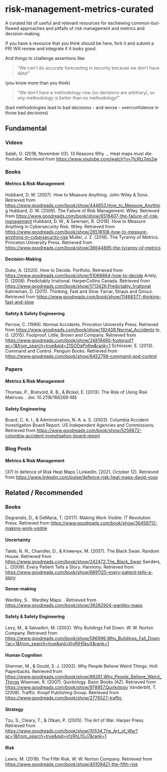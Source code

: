 # risk-management-metrics-curated

A curated list of useful and relevant resources for eschewing common-but-flawed approaches and pitfalls of risk management and metrics and decision-making.

If you have a resource that you think should be here, fork it and submit a PR! Will review and integrate if it looks good.

And things to challenge assertions like:
> "We can't do accurate forecasting in security because we don't have data!"

(you know more than you think)

> "We don't have a methodology now (so decisions are arbitrary), so *any* methodology is better than no methodology!"

(bad methodologies lead to bad decisions - and worse - overconfidence in those bad decisions)

## Fundamental

### Videos

Salah, O. (2018, November 03). 13 Reasons Why ... Heat maps must die. Youtube. Retrieved from https://www.youtube.com/watch?v=7IcRtz7qo2w

### Books

#### Metrics & Risk Management
Hubbard, D. W. (2007). How to Measure Anything. John Wiley & Sons. Retrieved from https://www.goodreads.com/book/show/444653.How_to_Measure_Anything
Hubbard, D. W. (2009). The Failure of Risk Management. Wiley. Retrieved from https://www.goodreads.com/book/show/6516407-the-failure-of-risk-management
Hubbard, D. W., & Seiersen, R. (2016). How to Measure Anything in Cybersecurity Risk. Wiley. Retrieved from https://www.goodreads.com/book/show/26518108-how-to-measure-anything-in-cybersecurity-risk
Muller, J. Z. (2018). The Tyranny of Metrics. Princeton University Press. Retrieved from https://www.goodreads.com/book/show/36644895-the-tyranny-of-metrics

#### Decision-Making

Duke, A. (2020). How to Decide. Portfolio. Retrieved from https://www.goodreads.com/book/show/51066664-how-to-decide
Ariely, D. (2008). Predictably Irrational. HarperCollins Canada. Retrieved from https://www.goodreads.com/book/show/1713426.Predictably_Irrational
Kahneman, D. (2011). Thinking, Fast and Slow. Farrar, Straus and Giroux. Retrieved from https://www.goodreads.com/book/show/11468377-thinking-fast-and-slow

#### Safety & Safety Engineering
Perrow, C. (1999). Normal Accidents. Princeton University Press. Retrieved from https://www.goodreads.com/book/show/192408.Normal_Accidents
Ip, G. (2015). Foolproof. Little, Brown and Company. Retrieved from https://www.goodreads.com/book/show/24819490-foolproof?ac=1&from_search=true&qid=21SODqPo6w&rank=1
Schlosser, E. (2013). Command and Control. Penguin Books. Retrieved from https://www.goodreads.com/book/show/6452798-command-and-control

### Papers

#### Metrics & Risk Management

Thomas, P., Bratvold, R. B., & Bickel, E. (2013). The Risk of Using Risk Matrices. . doi: 10.2118/166269-MS

#### Safety Engineering

Board, C. A. I., & Administration, N. A. a. S. (2003). Columbia Accident Investigation Board Report. US Independent Agencies and Commissions. Retrieved from https://www.goodreads.com/book/show/5256672-columbia-accident-investigation-board-report

### Blog Posts

#### Metrics & Risk Management

(37) In defence of Risk Heat Maps | LinkedIn. (2021, October 12). Retrieved from https://www.linkedin.com/pulse/defence-risk-heat-maps-david-vose

## Related / Recommended

### Books

Degrandis, D., & DeMaria, T. (2017). Making Work Visible. IT Revolution Press. Retrieved from https://www.goodreads.com/book/show/36458712-making-work-visible

#### Uncertainty

Taleb, N. N., Chandler, D., & Климчук, М. (2007). The Black Swan. Random House. Retrieved from https://www.goodreads.com/book/show/242472.The_Black_Swan
Sanders, L. (2009). Every Patient Tells a Story. Harmony. Retrieved from https://www.goodreads.com/book/show/6691125-every-patient-tells-a-story

#### Sense-making

Wardley, S. . Wardley Maps. . Retrieved from https://www.goodreads.com/book/show/39282904-wardley-maps

#### Safety & Safety Engineering

Levy, M., & Salvadori, M. (2002). Why Buildings Fall Down. W. W. Norton Company. Retrieved from https://www.goodreads.com/book/show/586996.Why_Buildings_Fall_Down?ac=1&from_search=true&qid=XIvRIH5kuX&rank=1

#### Human Cognition

Shermer, M., & Gould, S. J. (2002). Why People Believe Weird Things. Holt Paperbacks. Retrieved from https://www.goodreads.com/book/show/89281.Why_People_Believe_Weird_Things
Wiseman, R. (2007). Quirkology. Basic Books (AZ). Retrieved from https://www.goodreads.com/book/show/978957.Quirkology
Vanderbilt, T. (2008). Traffic. Knopf Publishing Group. Retrieved from https://www.goodreads.com/book/show/2776527-traffic

#### Strategy

Tzu, S., Cleary, T., & Otkan, P. (2005). The Art of War. Harper Press. Retrieved from https://www.goodreads.com/book/show/10534.The_Art_of_War?ac=1&from_search=true&qid=vfzRhLfGJ7&rank=1

#### Risk

Lewis, M. (2018). The Fifth Risk. W. W. Norton Company. Retrieved from https://www.goodreads.com/book/show/40109421-the-fifth-risk

